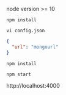 
node version >= 10

`npm install`

`vi config.json`

```json
{
  "url": "mongourl"
}
```

`npm install`

`npm start`

http://localhost:4000